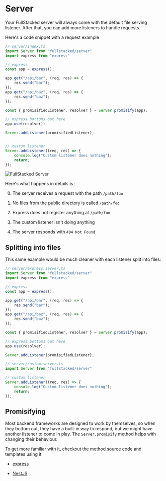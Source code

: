# Server

Your FullStacked server will always come with the default file serving listener. After that, you can add more listeners to handle requests. 

Here's a code snippet with a request example

```ts
// server/index.ts
import Server from "fullstacked/server"
import express from "express"

// express
const app = express();

app.get("/api/bar", (req, res) => {
    res.send("bar");
});
app.get("/api/baz", (req, res) => {
    res.send("baz");
});

const { promisifiedListener, resolver } = Server.promisify(app);

// express bottoms out here
app.use(resolver);

Server.addListener(promisifiedListener);


// custom listener
Server.addListener((req, res) => {
    console.log("Custom listener does nothing");
    return;
});


```

![FullStacked Server](https://files.cplepage.com/fullstacked/server.png)

Here's what happens in details is :

0. The server receives a request with the path `/path/foo`

1. No files from the public directory is called `/path/foo`

2. Express does not register anything at `/path/foo`

3. The custom listener isn't doing anything

4. The server responds with `404 Not Found`

## Splitting into files

This same example would be much cleaner with each listener split into files:

```ts
// server/express.server.ts
import Server from "fullstacked/server"
import express from "express"

// express
const app = express();

app.get("/api/bar", (req, res) => {
    res.send("bar");
});
app.get("/api/baz", (req, res) => {
    res.send("baz");
});

const { promisifiedListener, resolver } = Server.promisify(app);

// express bottoms out here
app.use(resolver);

Server.addListener(promisifiedListener);
```

```ts
// server/custom.server.ts
import Server from "fullstacked/server"

// custom listener
Server.addListener((req, res) => {
    console.log("Custom listener does nothing");
    return;
});
```

## Promisifying

Most backend frameworks are designed to work by themselves, so when they bottom out, they have a built-in way to respond, but we might have another listener to come in play. The `Server.promisify` method helps with changing their behaviour. 

To get more familiar with it, checkout the method [source code](https://github.com/cplepage/fullstacked/blob/main/server.ts#L70) and templates using it

- [express](https://github.com/cplepage/create-fullstacked/blob/main/templates/express/server/express.server.ts)

- [NestJS](https://github.com/cplepage/create-fullstacked/blob/main/templates/nestjs/server/nestjs.server.ts)
